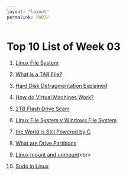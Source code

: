 ```yaml
---
layout: "layout"
permalink: /W03/
---
```


# Top 10 List of Week 03

1. [Linux File System](https://www.youtube.com/watch?v=HbgzrKJvDRw&ab_channel=DorianDotSlash)<br>


2. [What is a TAR File?](https://www.lifewire.com/tar-file-2622386)<br>


3. [Hard Disk Defragmentation Explained](https://www.youtube.com/watch?v=XSvOfu2PfXk&ab_channel=Techquickie)<br>


4. [How do Virtual Machines Work?](https://www.redhat.com/en/topics/virtualization/what-is-a-virtual-machine)<br>


5. [2TB Flash Drive Scam](https://www.youtube.com/watch?v=Kix3JKn08OU&ab_channel=GamersNexus)<br>


6. [LInux File System v Windows File System](https://www.howtogeek.com/137096/6-ways-the-linux-file-system-is-different-from-the-windows-file-system/)<br>


7. [the World is Still Powered by C](https://www.toptal.com/c/after-all-these-years-the-world-is-still-powered-by-c-programming)<br>


8. [What are Drive Partitions](https://www.youtube.com/watch?v=AeUM4kR67XQ&ab_channel=Techquickie)<br>


9. [Linux mount and unmount](https://www.computerhope.com/unix/umount.htm#:~:text=The%20mount%20command%20mounts%20a,operations%2C%20and%20safely%20detaching%20it.)<br>


10. [Sudo in Linux](https://www.lifewire.com/what-is-sudo-2197466)<br>


